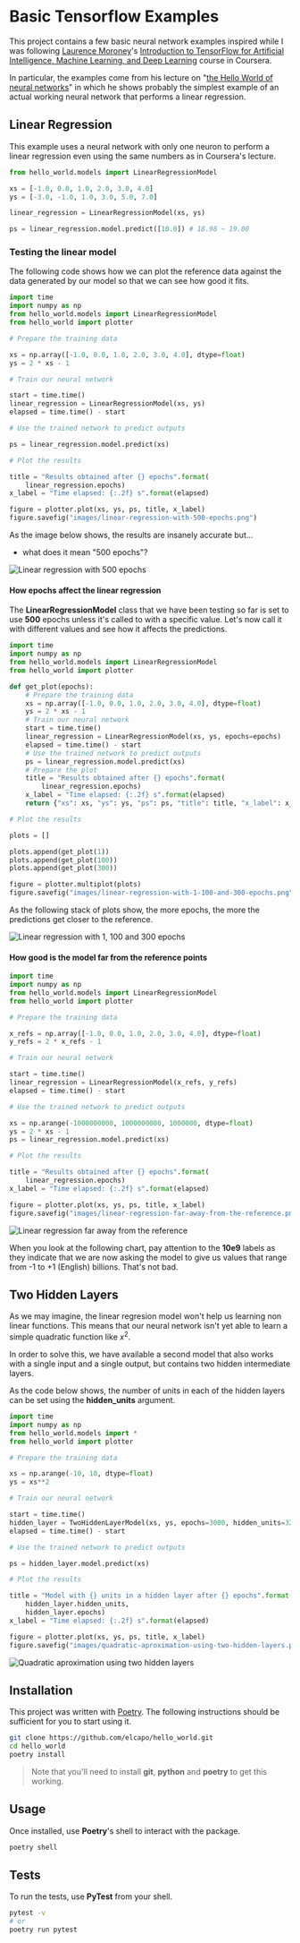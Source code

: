 # Basic Tensorflow Examples

This project contains a few basic neural network examples inspired while I was following [Laurence Moroney](lmoroney)'s [Introduction to TensorFlow for Artificial Intelligence, Machine Learning, and Deep Learning](https://www.coursera.org/learn/introduction-tensorflow/home/info) course in Coursera.

In particular, the examples come from his lecture on "[the Hello World of neural networks](https://www.coursera.org/learn/introduction-tensorflow/lecture/kr51q/the-hello-world-of-neural-networks)" in which he shows probably the simplest example of an actual working neural network that performs a linear regression.

## Linear Regression

This example uses a neural network with only one neuron to perform a linear regression even using the same numbers as in Coursera's lecture.

```python
from hello_world.models import LinearRegressionModel

xs = [-1.0, 0.0, 1.0, 2.0, 3.0, 4.0]
ys = [-3.0, -1.0, 1.0, 3.0, 5.0, 7.0]

linear_regression = LinearRegressionModel(xs, ys)

ps = linear_regression.model.predict([10.0]) # 18.98 ~ 19.00
```

### Testing the linear model

The following code shows how we can plot the reference data against the data generated by our model so that we can see how good it fits.

```python
import time
import numpy as np
from hello_world.models import LinearRegressionModel
from hello_world import plotter

# Prepare the training data

xs = np.array([-1.0, 0.0, 1.0, 2.0, 3.0, 4.0], dtype=float)
ys = 2 * xs - 1

# Train our neural network

start = time.time()
linear_regression = LinearRegressionModel(xs, ys)
elapsed = time.time() - start

# Use the trained network to predict outputs

ps = linear_regression.model.predict(xs)

# Plot the results

title = "Results obtained after {} epochs".format(
    linear_regression.epochs)
x_label = "Time elapsed: {:.2f} s".format(elapsed)

figure = plotter.plot(xs, ys, ps, title, x_label)
figure.savefig("images/linear-regression-with-500-epochs.png")
```

As the image below shows, the results are insanely accurate but...

- what does it mean "500 epochs"?

![Linear regression with 500 epochs](images/linear-regression-with-500-epochs.png)

#### How epochs affect the linear regression

The **LinearRegressionModel** class that we have been testing so far is set to use **500** epochs unless it's called to with a specific value. Let's now call it with different values and see how it affects the predictions.

```python
import time
import numpy as np
from hello_world.models import LinearRegressionModel
from hello_world import plotter

def get_plot(epochs):
    # Prepare the training data
    xs = np.array([-1.0, 0.0, 1.0, 2.0, 3.0, 4.0], dtype=float)
    ys = 2 * xs - 1
    # Train our neural network
    start = time.time()
    linear_regression = LinearRegressionModel(xs, ys, epochs=epochs)
    elapsed = time.time() - start
    # Use the trained network to predict outputs
    ps = linear_regression.model.predict(xs)
    # Prepare the plot
    title = "Results obtained after {} epochs".format(
        linear_regression.epochs)
    x_label = "Time elapsed: {:.2f} s".format(elapsed)
    return {"xs": xs, "ys": ys, "ps": ps, "title": title, "x_label": x_label, "y_label": None}

# Plot the results

plots = []

plots.append(get_plot(1))
plots.append(get_plot(100))
plots.append(get_plot(300))

figure = plotter.multiplot(plots)
figure.savefig("images/linear-regression-with-1-100-and-300-epochs.png")
```

As the following stack of plots show, the more epochs, the more the predictions get closer to the reference.

![Linear regression with 1, 100 and 300 epochs](images/linear-regression-with-1-100-and-300-epochs.png)

#### How good is the model far from the reference points

```python
import time
import numpy as np
from hello_world.models import LinearRegressionModel
from hello_world import plotter

# Prepare the training data

x_refs = np.array([-1.0, 0.0, 1.0, 2.0, 3.0, 4.0], dtype=float)
y_refs = 2 * x_refs - 1

# Train our neural network

start = time.time()
linear_regression = LinearRegressionModel(x_refs, y_refs)
elapsed = time.time() - start

# Use the trained network to predict outputs

xs = np.arange(-1000000000, 1000000000, 1000000, dtype=float)
ys = 2 * xs - 1
ps = linear_regression.model.predict(xs)

# Plot the results

title = "Results obtained after {} epochs".format(
    linear_regression.epochs)
x_label = "Time elapsed: {:.2f} s".format(elapsed)

figure = plotter.plot(xs, ys, ps, title, x_label)
figure.savefig("images/linear-regression-far-away-from-the-reference.png")
```

![Linear regression far away from the reference](images/linear-regression-far-away-from-the-reference.png)

When you look at the following chart, pay attention to the **10e9** labels as they indicate that we are now asking the model to give us values that range from -1 to +1 (English) billions. That's not bad.

## Two Hidden Layers

As we may imagine, the linear regresion model won't help us learning non linear functions. This means that our neural network isn't yet able to learn a simple quadratic function like $x^2$.

In order to solve this, we have available a second model that also works with a single input and a single output, but contains two hidden intermediate layers.

As the code below shows, the number of units in each of the hidden layers can be set using the **hidden_units** argument.

```python
import time
import numpy as np
from hello_world.models import *
from hello_world import plotter

# Prepare the training data

xs = np.arange(-10, 10, dtype=float)
ys = xs**2

# Train our neural network

start = time.time()
hidden_layer = TwoHiddenLayerModel(xs, ys, epochs=3000, hidden_units=32)
elapsed = time.time() - start

# Use the trained network to predict outputs

ps = hidden_layer.model.predict(xs)

# Plot the results

title = "Model with {} units in a hidden layer after {} epochs".format(
    hidden_layer.hidden_units,
    hidden_layer.epochs)
x_label = "Time elapsed: {:.2f} s".format(elapsed)

figure = plotter.plot(xs, ys, ps, title, x_label)
figure.savefig("images/quadratic-aproximation-using-two-hidden-layers.png")
```

![Quadratic aproximation using two hidden layers](images/quadratic-aproximation-using-two-hidden-layers.png)

## Installation

This project was written with [Poetry](https://python-poetry.org). The following instructions should be sufficient for you to start using it.

```bash
git clone https://github.com/elcapo/hello_world.git
cd hello_world
poetry install
```

> Note that you'll need to install **git**, **python** and **poetry** to get this working.

## Usage

Once installed, use **Poetry**'s shell to interact with the package.

```bash
poetry shell
```

## Tests

To run the tests, use **PyTest** from your shell.

```bash
pytest -v
# or
poetry run pytest
```